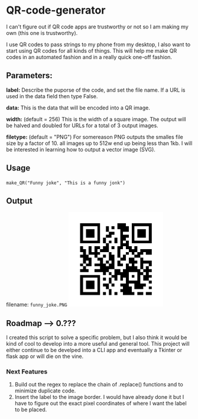 # QR-code-generator
I can't figure out if QR code apps are trustworthy or not so I am making my own (this one is trustworthy). 

I use QR codes to pass strings to my phone from my desktop, I also want to start using QR codes for all kinds of things. This will help me make QR codes in an automated fashion and in a really quick one-off fashion.

## Parameters:
**label:** Describe the puporse of the code, and set the file name. If a URL is used in the data field then type False.

**data:** This is the data that will be encoded into a QR image.

**width:** (default = 256) This is the width of a square image. The output will be halved and doubled for URLs for a total of 3 output images.

**filetype:** (default = "PNG") For somereason PNG outputs the smalles file size by a factor of 10. all images up to 512w end up being less than 1kb. I will be interested in learning how to output a vector image (SVG).

## Usage
`make_QR("Funny joke", "This is a funny jonk")`

## Output
filename: 
`funny_joke.PNG`
![Image - QR code example](https://github.com/ramcandrews/QR-code-generator/blob/master/funny_joke.PNG)


## Roadmap --> 0.???
I created this script to solve a specific problem, but I also think it would be kind of cool to develop into a more useful and general tool. This project will either continue to be develped into a CLI app and eventually a Tkinter or flask app or will die on the vine.

### Next Features
1. Build out the regex to replace the chain of .replace() functions and to minimize duplicate code.
2. Insert the label to the image border. I would have already done it but I have to figure out the exact pixel coordinates of where I want the label to be placed.
